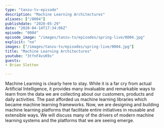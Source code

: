 ```yaml
---
type: "tanzu-tv-episode"
description: "Machine Learning Architectures"
aliases: ["/0004"]
publishdate: "2020-05-29"
date: "2020-04-14T17:34:06Z"
episode: "0004"
episode_image: "/images/tanzu-tv/episodes/spring-live/0004.jpg"
explicit: "no"
images: ["/images/tanzu-tv/episodes/spring-live/0004.jpg"]
title: "Machine Learning Architectures"
youtube: "3tfnF4vsK9s"
guests: 
- Brian Sletten

---
```


Machine Learning is clearly here to stay. While it is a far cry from actual Artificial Intelligence, it provides many invaluable and remarkable ways to learn from the data we are collecting about our customers, products and daily activities. The past afforded us machine learning libraries which became machine learning frameworks. Now, we are designing and building machine learning platforms that facilitate entire initiatives in reusable and extensible ways. We will discuss many of the drivers of modern machine learning systems and the platforms that we are seeing emerge.



